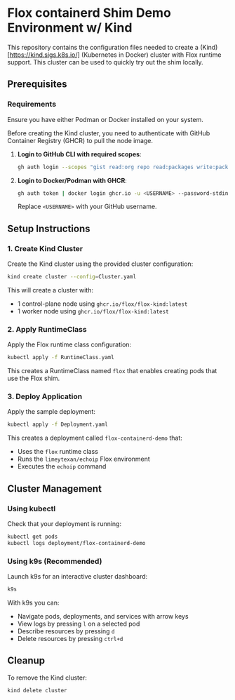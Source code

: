 # Flox containerd Shim Demo Environment w/ Kind

This repository contains the configuration files needed to create a (Kind)[https://kind.sigs.k8s.io/] (Kubernetes in Docker) cluster with Flox runtime support. This cluster can be used to quickly try out the shim locally.

## Prerequisites

### Requirements

Ensure you have either Podman or Docker installed on your system.

Before creating the Kind cluster, you need to authenticate with GitHub Container Registry (GHCR) to pull the node image.

1. **Login to GitHub CLI with required scopes**:
   ```bash
   gh auth login --scopes "gist read:org repo read:packages write:packages"
   ```

2. **Login to Docker/Podman with GHCR**:
   ```bash
   gh auth token | docker login ghcr.io -u <USERNAME> --password-stdin
   ```

   Replace `<USERNAME>` with your GitHub username.

## Setup Instructions

### 1. Create Kind Cluster

Create the Kind cluster using the provided cluster configuration:

```bash
kind create cluster --config=Cluster.yaml
```

This will create a cluster with:
- 1 control-plane node using `ghcr.io/flox/flox-kind:latest`
- 1 worker node using `ghcr.io/flox/flox-kind:latest`

### 2. Apply RuntimeClass

Apply the Flox runtime class configuration:

```bash
kubectl apply -f RuntimeClass.yaml
```

This creates a RuntimeClass named `flox` that enables creating pods that use the Flox shim.

### 3. Deploy Application

Apply the sample deployment:

```bash
kubectl apply -f Deployment.yaml
```

This creates a deployment called `flox-containerd-demo` that:
- Uses the `flox` runtime class
- Runs the `limeytexan/echoip` Flox environment
- Executes the `echoip` command

## Cluster Management

### Using kubectl

Check that your deployment is running:

```bash
kubectl get pods
kubectl logs deployment/flox-containerd-demo
```

### Using k9s (Recommended)

Launch k9s for an interactive cluster dashboard:

```bash
k9s
```

With k9s you can:
- Navigate pods, deployments, and services with arrow keys
- View logs by pressing `l` on a selected pod
- Describe resources by pressing `d`
- Delete resources by pressing `ctrl+d`

## Cleanup

To remove the Kind cluster:

```bash
kind delete cluster
```
